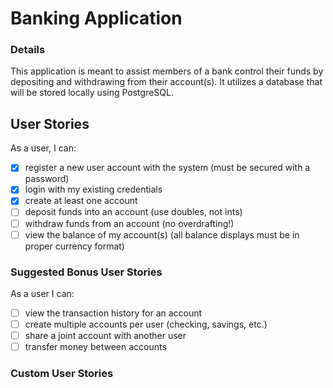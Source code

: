 # Banking Application

### Details
This application is meant to assist members of a bank control their funds by depositing and withdrawing from their account(s).
It utilizes a database that will be stored locally using PostgreSQL.

## User Stories

As a user, I can:

-   [x] register a new user account with the system (must be secured with a password)
-   [x] login with my existing credentials
-   [x] create at least one account
-   [ ] deposit funds into an account (use doubles, not ints)
-   [ ] withdraw funds from an account (no overdrafting!)
-   [ ] view the balance of my account(s) (all balance displays must be in proper currency format)

### Suggested Bonus User Stories

As a user I can:

-   [ ] view the transaction history for an account
-   [ ] create multiple accounts per user (checking, savings, etc.)
-   [ ] share a joint account with another user
-   [ ] transfer money between accounts

### Custom User Stories